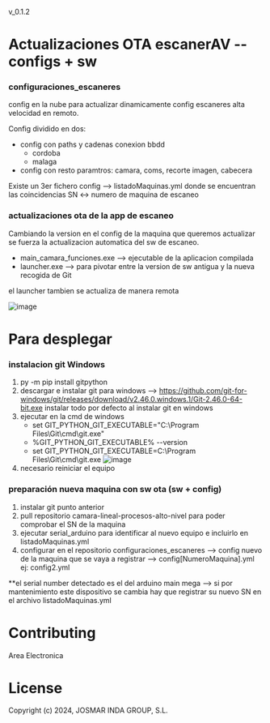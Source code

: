 v_0.1.2
# Actualizaciones OTA escanerAV -- configs + sw

### configuraciones_escaneres
config en la nube para actualizar dinamicamente config escaneres alta velocidad en remoto.

Config dividido en dos: 
- config con paths y cadenas conexion bbdd
  - cordoba
  - malaga 
- config con resto paramtros: camara, coms, recorte imagen, cabecera

Existe un 3er fichero config --> listadoMaquinas.yml donde se encuentran las coincidencias SN <-> numero de maquina de escaneo

### actualizaciones ota de la app de escaneo
Cambiando la version en el config de la maquina que queremos actualizar se fuerza la actualizacion automatica del sw de escaneo.
- main_camara_funciones.exe --> ejecutable de la aplicacion compilada
- launcher.exe --> para pivotar entre la version de sw antigua y la nueva recogida de Git

el launcher tambien se actualiza de manera remota 
  
![image](https://github.com/user-attachments/assets/a6edc535-49be-459e-8534-f96bd469da89)




# Para desplegar
### instalacion git Windows
1. py -m pip install gitpython
2. descargar e instalar git para windows --> https://github.com/git-for-windows/git/releases/download/v2.46.0.windows.1/Git-2.46.0-64-bit.exe
   instalar todo por defecto al instalar git en windows
3. ejecutar en la cmd de windows
   - set GIT_PYTHON_GIT_EXECUTABLE="C:\Program Files\Git\cmd\git.exe"
   - %GIT_PYTHON_GIT_EXECUTABLE% --version
   - set GIT_PYTHON_GIT_EXECUTABLE=C:\Program Files\Git\cmd\git.exe
![image](https://github.com/user-attachments/assets/502a4c6b-c22f-4c84-b65a-33e7fe5feb35)
4. necesario reiniciar el equipo

### preparación nueva maquina con sw ota (sw + config)
1. instalar git punto anterior
2. pull repositorio camara-lineal-procesos-alto-nivel para poder comprobar el SN de la maquina
3. ejecutar serial_arduino para identificar al nuevo equipo e incluirlo en listadoMaquinas.yml
4. configurar en el repositorio configuraciones_escaneres --> config nuevo de la maquina que se vaya a registrar --> config[NumeroMaquina].yml ej: config2.yml

**el serial number detectado es el del arduino main mega --> si por mantenimiento este dispositivo se cambia hay que registrar su nuevo SN en el archivo listadoMaquinas.yml




# Contributing
Area Electronica
# License
Copyright (c) 2024, JOSMAR INDA GROUP, S.L.





